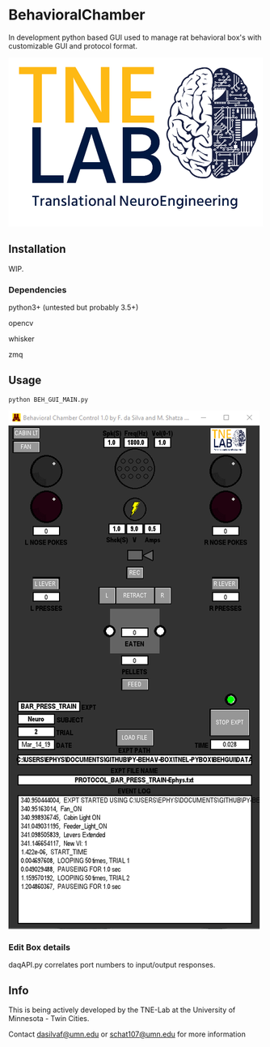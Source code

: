 # BehavioralChamber

In development python based GUI used to manage rat behavioral box's with customizable GUI and protocol format.

![TNEL Logo](/images/TNELogo.jpg)

## Installation
WIP.

### Dependencies
python3+ (untested but probably 3.5+)

opencv

whisker

zmq

## Usage

```
python BEH_GUI_MAIN.py
```

![GUI Image](/images/pyBox.png)


### Edit Box details
daqAPI.py correlates port numbers to input/output responses.

## Info

This is being actively developed by the TNE-Lab at the University of Minnesota - Twin Cities.

Contact dasilvaf@umn.edu or schat107@umn.edu for more information
